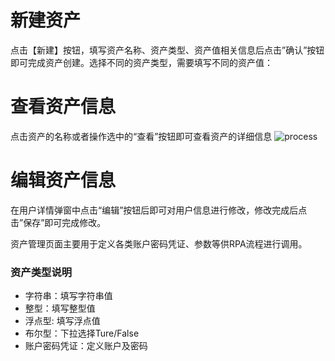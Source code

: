 # 新建资产
点击【新建】按钮，填写资产名称、资产类型、资产值相关信息后点击”确认”按钮即可完成资产创建。选择不同的资产类型，需要填写不同的资产值：

# 查看资产信息
点击资产的名称或者操作选中的“查看”按钮即可查看资产的详细信息
![process](https://docimages.blob.core.chinacloudapi.cn/images/Console/process/singlerunproccess.png)




# 编辑资产信息
在用户详情弹窗中点击“编辑”按钮后即可对用户信息进行修改，修改完成后点击”保存”即可完成修改。




资产管理页面主要用于定义各类账户密码凭证、参数等供RPA流程进行调用。

###  资产类型说明
- 字符串：填写字符串值 
- 整型：填写整型值 
- 浮点型: 填写浮点值
- 布尔型：下拉选择Ture/False
- 账户密码凭证：定义账户及密码

